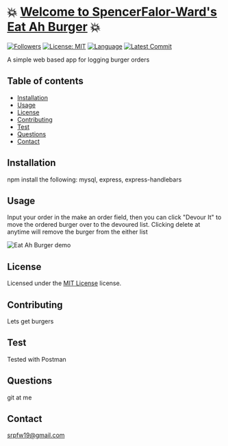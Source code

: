 # :boom: [Welcome to SpencerFalor-Ward's Eat Ah Burger](eat-ah-burger.herokuapp.com/) :boom:

[![Followers](https://img.shields.io/github/followers/SpencerFalor-Ward?style=social)](https://github.com/SpencerFalor-Ward?tab=followers) [![License: MIT](https://img.shields.io/badge/License-MIT-yellow.svg)](https://opensource.org/licenses/MIT) [![Language](https://img.shields.io/github/languages/top/SpencerFalor-Ward/hw-12-eatAhBurger)](https://github.com/SpencerFalor-Ward/hw-12-eatAhBurger/search?l=javascript) [![Latest Commit](https://img.shields.io/github/last-commit/SpencerFalor-Ward/hw-12-eatAhBurger)](https://github.com/SpencerFalor-Ward/hw-12-eatAhBurger/graphs/commit-activity)

A simple web based app for logging burger orders

## Table of contents

-   [Installation](#Installation)
-   [Usage](#Usage)
-   [License](#License)
-   [Contributing](#Contributing)
-   [Test](#Test)
-   [Questions](#Questions)
-   [Contact](#Contact)

## Installation

npm install the following: mysql, express, express-handlebars

## Usage

Input your order in the make an order field, then you can click "Devour It" to move the ordered burger over to the devoured list. Clicking delete at anytime will remove the burger from the either list

![Eat Ah Burger demo](./public/assets/img/eatAhBurgerDemo.gif)

## License

Licensed under the [MIT License](https://choosealicense.com/licenses/mit/) license.

## Contributing

Lets get burgers

## Test

Tested with Postman

## Questions

git at me

## Contact

srpfw19@gmail.com
